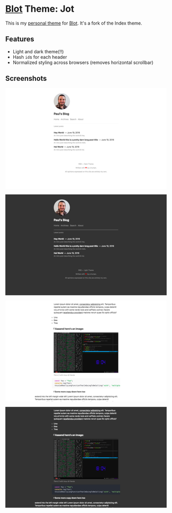 # [Blot][blot] Theme: Jot

This is my [personal theme][blog] for [Blot][blot]. It's a fork of the Index theme.

## Features

- Light and dark theme(!!)
- Hash `id`s for each header
- Normalized styling across browsers (removes horizontal scrollbar)

## Screenshots

![Index Light](.github/index-light.png)

![Index Dark](.github/index-dark.png)

![Post Light](.github/post-light.png)

![Post Dark](.github/post-dark.png)


[blog]: http://pinjasaur.blot.im
[blot]: https://blot.im
